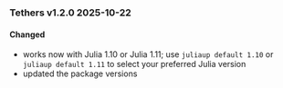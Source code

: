 ### Tethers v1.2.0 2025-10-22
#### Changed
- works now with Julia 1.10 or Julia 1.11; use `juliaup default 1.10` or `juliaup default 1.11` to select your preferred Julia version
- updated the package versions 